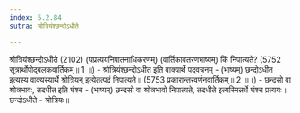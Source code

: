 ```yaml
---
index: 5.2.84
sutra: श्रोत्रियंश्छन्दोऽधीते

---
```

श्रोत्रियंश्छन्दोऽधीते (2102) (घप्रत्ययनिपातनाधिकरणम्) (वार्तिकावतरणभाष्यम्) किं निपात्यते? (5752 सूत्रार्थोपोद्बलकवार्तिकम्॥ 1 ॥) - श्रोत्रियंश्छन्दोऽधीत इति वाक्यार्थे पदवचनम् - (भाष्यम्) छन्दोऽधीत इत्यस्य वाक्यस्यार्थे श्रोत्रियन् इत्येतत्पदं निपात्यते॥ (5753 प्रकारान्तरवर्णनवार्तिकम्॥ 2 ॥।) - छन्दसो वा श्रोत्रभावः, तदधीत इति घंश्च - (भाष्यम्) छन्दसो वा श्रोत्रभावो निपात्यते, तदधीते इत्यस्मिन्नर्थे घंश्च प्रत्ययः। छन्दोऽधीते - श्रोत्रियः॥
